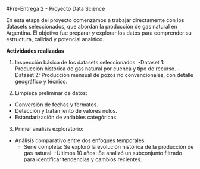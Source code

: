 #Pre-Entrega 2 - Proyecto Data Science

En esta etapa del proyecto comenzamos a trabajar directamente con los datasets seleccionados, que abordan la producción de gas natural en Argentina. El objetivo fue preparar y explorar los datos para comprender su estructura, calidad y potencial analítico.

**Actividades realizadas**

1. Inspección básica de los datasets seleccionados: 
-Dataset 1: Producción histórica de gas natural por cuenca y tipo de recurso.
-Dataset 2: Producción mensual de pozos no convencionales, con detalle geográfico y técnico.

2. Limpieza preliminar de datos:
  - Conversión de fechas y formatos.
  - Detección y tratamiento de valores nulos.
  - Estandarización de variables categóricas.

3. Primer análisis exploratorio:
- Análisis comparativo entre dos enfoques temporales:
  - Serie completa: Se exploró la evolución histórica de la producción de gas natural.
  -Últimos 10 años: Se analizó un subconjunto filtrado para identificar tendencias y cambios recientes.
